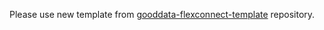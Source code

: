 Please use new template from [gooddata-flexconnect-template](https://github.com/gooddata/gooddata-flexconnect-template)
repository.
